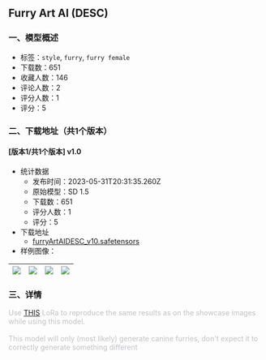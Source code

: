 ## Furry Art AI (DESC)
### 一、模型概述

- 标签：`style`, `furry`, `furry female`
- 下载数：651
- 收藏人数：146
- 评论人数：2
- 评分人数：1
- 评分：5

### 二、下载地址（共1个版本）

#### [版本1/共1个版本] v1.0

- 统计数据
  - 发布时间：2023-05-31T20:31:35.260Z
  - 原始模型：SD 1.5
  - 下载数：651
  - 评分人数：1
  - 评分：5
- 下载地址
  - [furryArtAIDESC_v10.safetensors](https://civitai.com/api/download/models/80148)
- 样例图像：

| <img src="https://image.civitai.com/xG1nkqKTMzGDvpLrqFT7WA/944cf8f0-244f-42ce-a769-792092860f4d/width=450/910009.jpeg" /> | <img src="https://image.civitai.com/xG1nkqKTMzGDvpLrqFT7WA/f3f23dcd-2327-49fb-9e19-03d0e493e2d7/width=450/910011.jpeg" /> | <img src="https://image.civitai.com/xG1nkqKTMzGDvpLrqFT7WA/b2b9f601-a26c-4326-84ef-20fd729efc10/width=450/910014.jpeg" /> | <img src="https://image.civitai.com/xG1nkqKTMzGDvpLrqFT7WA/75addde6-89cf-4afb-ad04-7da9d8350758/width=450/910018.jpeg" /> |
| ---- | ---- | ---- | ---- |


### 三、详情
<p><span style="color:rgb(193, 194, 197)">Use </span><a target="_blank" rel="ugc" href="https://civitai.com/models/75947/judyhopps">THIS</a><span style="color:rgb(193, 194, 197)"> LoRa to reproduce the same results as on the showcase images while using this model.</span><br /><br /><span style="color:rgb(193, 194, 197)">This model will only (most likely) generate canine furries, don't expect it to correctly generate something different</span></p>